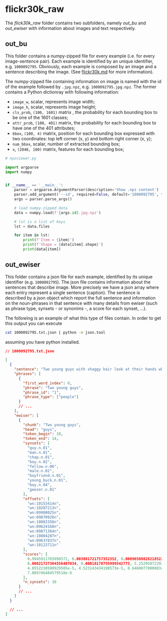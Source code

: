 # flickr30k_raw

The _flick30k_raw_ folder contains two subfolders, namely _out_bu_ and
_out_ewiser_ with information about images and text respectively.

## out_bu

This folder contains a numpy-zipped file for every example (i.e. for every
image-sentence pair). Each example is identified by an unique identifier, e.g.
`1000092795`. Obviously, each example is composed by an image and a sentence
describing the image. (See [flickr30k.md](flickr30k.md) for more information).

The numpy-zipped file containing information on image is named with the id of
the example followed by `.jpg.npz`, e.g. `1000092795.jpg.npz`. The former
contains a Python dictionray with following information:

- `image_w`, scalar, represents image width;
- `image_h`, scalar, represents image height;
- `cls_prob`, `(100, 1601)` matrix , the probability for each bounding box to be
  one of the 1601 classes;
- `attr_prob`, `(100, 401)` matrix, the probability for each bounding box to
  have one of the 401 attributes;
- `bbox`, `(100, 4)` matrix, position for each bounding box expressed with two
  coordinates: top left corner (x, y) and bottom right corner (x, y);
- `num_bbox`, scalar, number of extracted bounding box;
- `x`, `(2048, 100)` matrix, features for each bounding box;

```py
# npzviewer.py

import argparse
import numpy


if __name__ == '__main__':
    parser = argparse.ArgumentParser(description='Show .npz content')
    parser.add_argument('--id', required=False, default='1000092795', type=str, help='The ID of an example')
    args = parser.parse_args()

    # load numpy-zipped data
    data = numpy.load(f'{args.id}.jpg.npz')

    # lst is a list of keys
    lst = data.files

    for item in lst:
        print(f'Item = {item}')
        print(f'Shape = {data[item].shape}')
        print(data[item])
```

## out_ewiser

This folder contains a json file for each example, identified by its unique
identifier (e.g. `1000092795`). The json file contains information about the
sentences that describe image. More precisely we have a json array where each
entry represent a single sentence (caption). The sentence is described by a json
object which report the full sentence and information on the noun-phrases in
that sentence with many details from ewiser (such as phrase type, synsets - or
synonims -, a score for each synset, ...).

The following is an example of what this type of files contain. In order to get
this output you can execute

```sh
cat 1000092795.txt.json | python -m json.tool
```

assuming you have python installed.

```json
// 1000092795.txt.json

[
  {
    "sentence": "Two young guys with shaggy hair look at their hands while hanging out in the yard .",
    "phrases": [
      {
        "first_word_index": 0,
        "phrase": "Two young guys",
        "phrase_id": "1",
        "phrase_type": ["people"]
      }
      // ...
    ],
    "ewiser": [
      {
        "chunk": "Two young guys",
        "head": "guys",
        "token_begin": 10,
        "token_end": 14,
        "synsets": [
          "guy.n.01",
          "man.n.01",
          "chap.n.01",
          "boy.n.02",
          "fellow.n.06",
          "male.n.02",
          "boyfriend.n.01",
          "young_buck.n.01",
          "boy.n.04",
          "geezer.n.01"
        ],
        "offsets": [
          "wn:10153414n",
          "wn:10287213n",
          "wn:09908025n",
          "wn:09870926n",
          "wn:10083358n",
          "wn:09624168n",
          "wn:09871364n",
          "wn:10804287n",
          "wn:09637837n",
          "wn:10123711n"
        ],
        "scores": [
          0.9945911765098572, 0.003881721757352352, 0.0009650802821852267,
          0.00021727304556407034, 0.00018178755999542773, 5.252950722933747e-5,
          4.8552210500929505e-5, 4.523143434198573e-5, 8.64600770000834e-6,
          7.889746484579518e-6
        ],
        "n_synsets": 10
      }
      // ...
    ]
  }

  // ...
]
```
